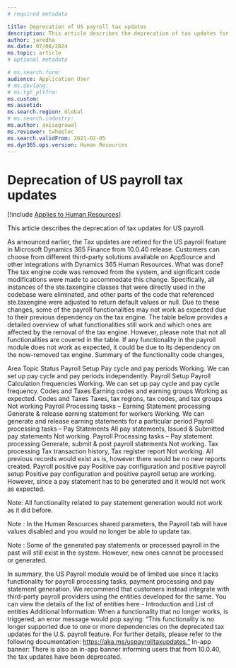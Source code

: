 ```yaml
---
# required metadata

title: Deprecation of US payroll tax updates 
description: This article describes the deprecation of tax updates for US payroll.
author: jaredha
ms.date: 07/08/2024
ms.topic: article
# optional metadata

# ms.search.form: 
audience: Application User
# ms.devlang: 
# ms.tgt_pltfrm: 
ms.custom: 
ms.assetid: 
ms.search.region: Global
# ms.search.industry: 
ms.author: anisagrawal
ms.reviewer: twheeloc
ms.search.validFrom: 2021-02-05
ms.dyn365.ops.version: Human Resources
---
```


# Deprecation of US payroll tax updates 

[!include [Applies to Human Resources](../includes/applies-to-hr.md)]

This article describes the deprecation of tax updates for US payroll.

As announced earlier, the Tax updates are retired for the US payroll feature in Microsoft Dynamics 365 Finance from 10.0.40 release. Customers can choose from different third-party solutions available on AppSource and other integrations with Dynamics 365 Human Resources.
What was done? 
The tax engine code was removed from the system, and significant code modifications were made to accommodate this change. Specifically, all instances of the ste.taxengine classes that were directly used in the codebase were eliminated, and other parts of the code that referenced ste.taxengine were adjusted to return default values or null. Due to these changes, some of the payroll functionalities may not work as expected due to their previous dependency on the tax engine.
The table below provides a detailed overview of what functionalities still work and which ones are affected by the removal of the tax engine. However, please note that not all functionalities are covered in the table. If any functionality in the payroll module does not work as expected, it could be due to its dependency on the now-removed tax engine.
Summary of the functionality code changes,

Area	Topic	Status
Payroll Setup	Pay cycle and pay periods	Working. We can set up pay cycle and pay periods independently.
Payroll Setup	Payroll Calculation frequencies	Working. We can set up pay cycle and pay cycle frequency.
Codes and Taxes	Earning codes and earning groups	Working as expected.
Codes and Taxes	Taxes, tax regions, tax codes, and tax groups	Not working
Payroll Processing tasks – Earning Statement processing	Generate & release earning statement for workers	Working. We can generate and release earning statements for a particular period
Payroll processing tasks – Pay Statements	All pay statements, Issued & Submitted pay statements 	Not working. 
Payroll Processing tasks – Pay statement processing	Generate, submit & post payroll statements	Not working.
Tax processing 	Tax transaction history, Tax register report	Not working. All previous records would exist as is, however there would be no new reports created.
Payroll positive pay	Positive pay configuration and positive payroll setup	Positive pay configuration and positive payroll setup are working. However, since a pay statement has to be generated and it would not work as expected.

Note: All functionality related to pay statement generation would not work as it did before. 

Note : In the Human Resources shared parameters, the Payroll tab will have values disabled and you would no longer be able to update tax. 

Note : Some of the generated pay statements or processed payroll in the past will still exist in the system. However, new ones cannot be processed or generated. 

In summary, the US Payroll module would be of limited use since it lacks functionality for payroll processing tasks, payment processing and pay statement generation. We recommend that customers instead integrate with third-party payroll providers using the entities developed for the same. You can view the details of the list of entities here - Introduction and List of entities
Additional Information:
When a functionality that no longer works, is triggered, an error message would pop saying:
“This functionality is no longer supported due to one or more dependencies on the deprecated tax updates for the U.S. payroll feature. For further details, please refer to the following documentation: https://aka.ms/uspayrolltaxupdates.”
In-app banner: There is also an in-app banner informing users that from 10.0.40, the tax updates have been deprecated.
